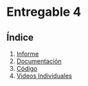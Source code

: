 # Entregable 4
## Índice
1. [Informe](./Informe/indice.md)
2. [Documentación]()
3. [Código]()
4. [Videos Individuales](./entregable%204-videos.md)
   
